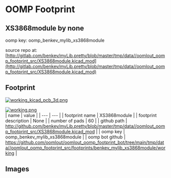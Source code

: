 # OOMP Footprint  
## XS3868module  by none  
  
oomp key: oomp_benkev_mylib_xs3868module  
  
source repo at: [http://gitlab.com/benkev/myLib.pretty/blob/master/tmp/data//oomlout_oomp_footprint_src/XS3868module.kicad_mod](http://gitlab.com/benkev/myLib.pretty/blob/master/tmp/data//oomlout_oomp_footprint_src/XS3868module.kicad_mod)  
## Footprint  
  
[![working_kicad_pcb_3d.png](working_kicad_pcb_3d_600.png)](working_kicad_pcb_3d.png)  
  
[![working.png](working_600.png)](working.png)  
| name | value | 
| --- | --- | 
| footprint name | XS3868module | 
| footprint description | None | 
| number of pads | 60 | 
| github path | http://github.com/benkev/myLib.pretty/blob/master/tmp/data//oomlout_oomp_footprint_src/XS3868module.kicad_mod | 
| oomp key | oomp_benkev_mylib_xs3868module | 
| oomp bot github | https://github.com/oomlout/oomlout_oomp_footprint_bot/tree/main/tmp/data//oomlout_oomp_footprint_src/footprints/benkev_mylib_xs3868module/working | 
## Images  

